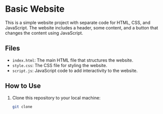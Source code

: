 # Basic Website

This is a simple website project with separate code for HTML, CSS, and JavaScript. The website includes a header, some content, and a button that changes the content using JavaScript.

## Files

- `index.html`: The main HTML file that structures the website.
- `style.css`: The CSS file for styling the website.
- `script.js`: JavaScript code to add interactivity to the website.

## How to Use

1. Clone this repository to your local machine:

   ```bash
   git clone 
